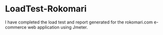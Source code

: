 # LoadTest-Rokomari
I have completed the load test and report generated for the rokomari.com e-commerce web application using Jmeter.
